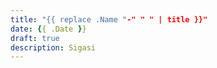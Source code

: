 ```yaml
---
title: "{{ replace .Name "-" " " | title }}"
date: {{ .Date }}
draft: true
description: Sigasi
---
```


